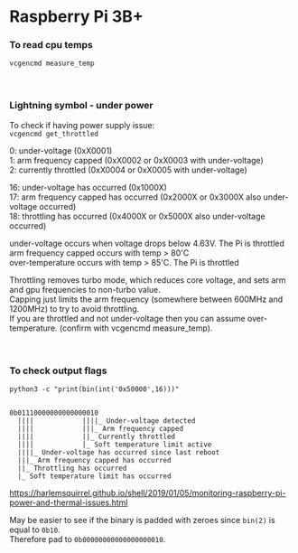 # Raspberry Pi 3B+ 


### To read cpu temps  
`vcgencmd measure_temp`  
<br><br>

### Lightning symbol - under power
To check if having power supply issue:  
`vcgencmd get_throttled`

0: under-voltage (0xX0001)  
1: arm frequency capped (0xX0002 or 0xX0003 with under-voltage)  
2: currently throttled (0xX0004 or 0xX0005 with under-voltage)  

16: under-voltage has occurred (0x1000X)  
17: arm frequency capped has occurred (0x2000X or 0x3000X also under-voltage occurred)  
18: throttling has occurred (0x4000X or 0x5000X also under-voltage occurred)  

under-voltage occurs when voltage drops below 4.63V. The Pi is throttled  
arm frequency capped occurs with temp > 80'C  
over-temperature occurs with temp > 85'C. The Pi is throttled  

Throttling removes turbo mode, which reduces core voltage, and sets arm and gpu frequencies to non-turbo value.  
Capping just limits the arm frequency (somewhere between 600MHz and 1200MHz) to try to avoid throttling.  
If you are throttled and not under-voltage then you can assume over-temperature. (confirm with vcgencmd measure_temp).  
<br><br>


### To check output flags  

```
python3 -c "print(bin(int('0x50000',16)))"


0b01110000000000000010  
  ||||            ||||_ Under-voltage detected  
  ||||            |||_ Arm frequency capped  
  ||||            ||_ Currently throttled  
  ||||            |_ Soft temperature limit active  
  ||||_ Under-voltage has occurred since last reboot  
  |||_ Arm frequency capped has occurred  
  ||_ Throttling has occurred  
  |_ Soft temperature limit has occurred  
```
https://harlemsquirrel.github.io/shell/2019/01/05/monitoring-raspberry-pi-power-and-thermal-issues.html

May be easier to see if the binary is padded with zeroes since `bin(2)` is equal to `0b10`.   
Therefore pad to `0b00000000000000000010`.


<br><br><br>
